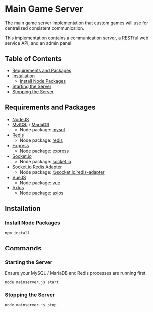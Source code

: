 # Main Game Server

The main game server implementation that custom games will use for centralized consistent communication.

This implementation contains a communication server, a RESTful web service API, and an admin panel.

## Table of Contents

* [Requirements and Packages](#requirements-and-packages)
* [Installation](#installation)
   * [Install Node Packages](#install-node-packages)
* [Starting the Server](#starting-the-server)
* [Stopping the Server](#stopping-the-server)

## Requirements and Packages

* [NodeJS](https://nodejs.org)
* [MySQL](https://www.mysql.com) / [MariaDB](https://mariadb.org)
   * Node package: [mysql](https://www.npmjs.com/package/mysql)
* [Redis](https://redis.io/)
   * Node package: [redis](https://www.npmjs.com/package/redis)
* [Express](https://expressjs.com/)
   * Node package: [express](https://www.npmjs.com/package/express)
* [Socket.io](https://socket.io)
   * Node package: [socket.io](https://www.npmjs.com/package/socket.io)
* [Socket.io Redis Adapter](https://socket.io/docs/v4/redis-adapter)
   * Node package: [@socket.io/redis-adapter](https://www.npmjs.com/package/@socket.io/redis-adapter)
* [VueJS](https://vuejs.org/)
   * Node package: [vue](https://www.npmjs.com/package/vue)
* [Axios](https://axios-http.com/)
   * Node package: [axios](https://www.npmjs.com/package/axios)

## Installation

### Install Node Packages

```
npm install
```

## Commands

### Starting the Server

Ensure your MySQL / MariaDB and Redis processes are running first.

```
node mainserver.js start
```

### Stopping the Server

```
node mainserver.js stop
```
